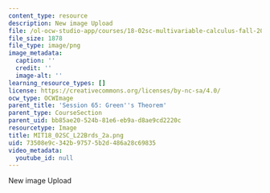 ```yaml
---
content_type: resource
description: New image Upload
file: /ol-ocw-studio-app/courses/18-02sc-multivariable-calculus-fall-2010/73508e9c342b97575b2d486a28c69835_MIT18_02SC_L22Brds_2a.png
file_size: 1878
file_type: image/png
image_metadata:
  caption: ''
  credit: ''
  image-alt: ''
learning_resource_types: []
license: https://creativecommons.org/licenses/by-nc-sa/4.0/
ocw_type: OCWImage
parent_title: 'Session 65: Green''s Theorem'
parent_type: CourseSection
parent_uid: bb85ae20-524b-81e6-eb9a-d8ae9cd2220c
resourcetype: Image
title: MIT18_02SC_L22Brds_2a.png
uid: 73508e9c-342b-9757-5b2d-486a28c69835
video_metadata:
  youtube_id: null
---
```

New image Upload